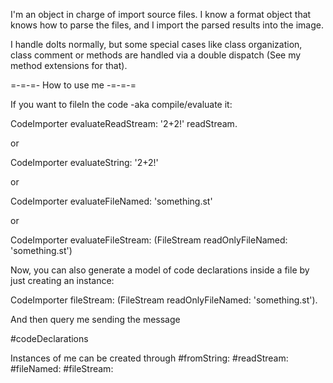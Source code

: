 I'm an object in charge of import source files.  I know a format object that knows how to parse the files, and I import the parsed results into the image.I handle doIts normally, but some special cases like class organization, class comment or methods are handled via a double dispatch (See my method extensions for that).=-=-=- How to use me -=-=-=If you want to fileIn the code -aka compile/evaluate it:CodeImporter evaluateReadStream: '2+2!' readStream.orCodeImporter evaluateString: '2+2!'orCodeImporter evaluateFileNamed: 'something.st'orCodeImporter evaluateFileStream: (FileStream readOnlyFileNamed: 'something.st')Now, you can also generate a model of code declarations inside a file by just creating an instance:CodeImporter fileStream: (FileStream readOnlyFileNamed: 'something.st').And then query me sending the message#codeDeclarationsInstances of me can be created through #fromString:#readStream:#fileNamed:#fileStream:
